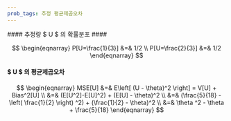 ```yaml
---
prob_tags: 추정 평균제곱오차
---
```

<div>
#### 추정량 $ U $ 의 확률분포 ####

$$ \begin{eqnarray}
P[U=\frac{1}{3}] &=& 1/2 \\
P[U=\frac{2}{3}] &=& 1/2
\end{eqnarray} $$

#### $ U $ 의 평균제곱오차 ####

$$ \begin{eqnarray}
MSE[U] &=& E\left[ (U - \theta)^2 \right] = V[U] + Bias^2[U] \\
&=& (E[U^2]-E[U]^2) + (E[U] - \theta)^2 \\
&=& (\frac{5}{18} - \left( \frac{1}{2} \right) ^2) + (\frac{1}{2} - \theta)^2 \\
&=& \theta ^2 - \theta + \frac{5}{18}
\end{eqnarray} $$